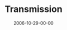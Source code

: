 ---
layout: message
category: message
series: "Freedom"
title: "Transmission"
date: 2006-10-29-00-00
message_id: 45
sc-permalink-url: "http://soundcloud.com/crdschurch/transmission"
audio: "http://s3.amazonaws.com/crossroads-media/messages/audio/Freedom_03_Transmission_10-29-06_Tome.mp3"
audio-duration: "38:43"
tag: 
 - freedom
 - image-of-god
 - gospel
 - serving
 - tome
explicit: false
---